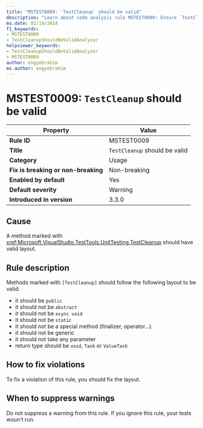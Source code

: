```yaml
---
title: "MSTEST0009: `TestCleanup` should be valid"
description: "Learn about code analysis rule MSTEST0009: Ensure `TestCleanup` has a valid layout"
ms.date: 02/19/2024
f1_keywords:
- MSTEST0009
- TestCleanupShouldBeValidAnalyzer
helpviewer_keywords:
- TestCleanupShouldBeValidAnalyzer
- MSTEST0009
author: engyebrahim
ms.author: engyebrahim
---
```

# MSTEST0009: `TestCleanup` should be valid

| Property                            | Value                                    |
|-------------------------------------|------------------------------------------|
| **Rule ID**                         | MSTEST0009                               |
| **Title**                           | `TestCleanup` should be valid         |
| **Category**                        | Usage                                    |
| **Fix is breaking or non-breaking** | Non-breaking                             |
| **Enabled by default**              | Yes                                      |
| **Default severity**                | Warning                                  |
| **Introduced in version**           | 3.3.0                                    |

## Cause

A method marked with <xref:Microsoft.VisualStudio.TestTools.UnitTesting.TestCleanup> should have valid layout.

## Rule description

Methods marked with `[TestCleanup]` should follow the following layout to be valid:

- it should be `public`
- it should not be `abstract`
- it should not be `async void`
- it should not be `static`
- it should not be a special method (finalizer, operator...).
- it should not be generic
- it should not take any parameter
- return type should be `void`, `Task` or `ValueTask`

## How to fix violations

To fix a violation of this rule, you should fix the layout.

## When to suppress warnings

Do not suppress a warning from this rule. If you ignore this rule, your tests woun't run.
